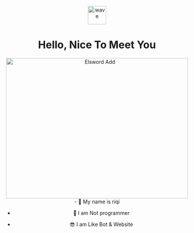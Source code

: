 <div align="center">
  <img src="https://user-images.githubusercontent.com/1303154/88677602-1635ba80-d120-11ea-84d8-d263ba5fc3c0.gif" alt="wave" width="50" height="50">
  <h1>Hello, Nice To Meet You</h1>
  <img src="https://tenor.com/id/view/elsword-add-mad-paradox-master-skill-gif-25687817.gif" alt="Elsword Add" width="498" height="384">
<div align="center">
- 👼 My name is riqi

- 🔭 I am Not programmer
 
- 😎 I am Like Bot & Website
</div>
